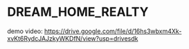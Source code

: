 # DREAM_HOME_REALTY
demo video: https://drive.google.com/file/d/16hs3wbxm4Xk-xvKt6RydcJAJzkyWKDfN/view?usp=drivesdk
